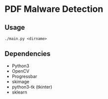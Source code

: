 PDF Malware Detection
===========

## Usage
```
./main.py <dirname>
```

## Dependencies
* Python3
* OpenCV
* Progressbar
* skimage
* python3-tk (tkinter)
* sklearn
